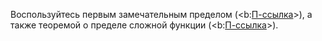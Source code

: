 Воспользуйтесь первым замечательным пределом (<b:[П-ссылка](advanced/proto/f-lim/first-wonderful)>), а также теоремой о пределе сложной функции (<b:[П-ссылка](advanced/proto/f-lim/composition)>).